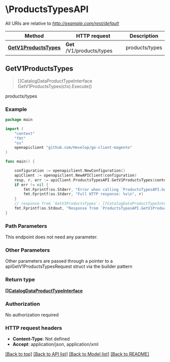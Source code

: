 # \ProductsTypesAPI

All URIs are relative to *http://example.com/rest/default*

Method | HTTP request | Description
------------- | ------------- | -------------
[**GetV1ProductsTypes**](ProductsTypesAPI.md#GetV1ProductsTypes) | **Get** /V1/products/types | products/types



## GetV1ProductsTypes

> []CatalogDataProductTypeInterface GetV1ProductsTypes(ctx).Execute()

products/types



### Example

```go
package main

import (
	"context"
	"fmt"
	"os"
	openapiclient "github.com/Hevelop/go-client-magento"
)

func main() {

	configuration := openapiclient.NewConfiguration()
	apiClient := openapiclient.NewAPIClient(configuration)
	resp, r, err := apiClient.ProductsTypesAPI.GetV1ProductsTypes(context.Background()).Execute()
	if err != nil {
		fmt.Fprintf(os.Stderr, "Error when calling `ProductsTypesAPI.GetV1ProductsTypes``: %v\n", err)
		fmt.Fprintf(os.Stderr, "Full HTTP response: %v\n", r)
	}
	// response from `GetV1ProductsTypes`: []CatalogDataProductTypeInterface
	fmt.Fprintf(os.Stdout, "Response from `ProductsTypesAPI.GetV1ProductsTypes`: %v\n", resp)
}
```

### Path Parameters

This endpoint does not need any parameter.

### Other Parameters

Other parameters are passed through a pointer to a apiGetV1ProductsTypesRequest struct via the builder pattern


### Return type

[**[]CatalogDataProductTypeInterface**](CatalogDataProductTypeInterface.md)

### Authorization

No authorization required

### HTTP request headers

- **Content-Type**: Not defined
- **Accept**: application/json, application/xml

[[Back to top]](#) [[Back to API list]](../README.md#documentation-for-api-endpoints)
[[Back to Model list]](../README.md#documentation-for-models)
[[Back to README]](../README.md)

